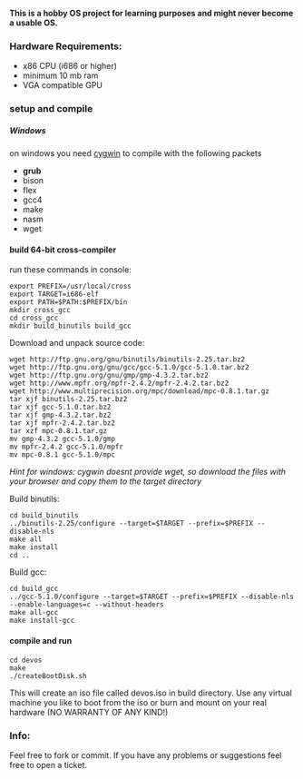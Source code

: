 **This is a hobby OS project for learning purposes and might never become a usable OS.**



### Hardware Requirements:

- x86 CPU (i686 or higher)
- minimum 10 mb ram
- VGA compatible GPU

### setup and compile

##### Windows
on windows you need [cygwin](http://www.cygwin.com/) to compile with the following packets

  - **grub**
  - bison
  - flex
  - gcc4
  - make
  - nasm
  - wget

#### build 64-bit cross-compiler

run these commands in console:
```
export PREFIX=/usr/local/cross
export TARGET=i686-elf
export PATH=$PATH:$PREFIX/bin
mkdir cross_gcc
cd cross_gcc
mkdir build_binutils build_gcc
```

Download and unpack source code:
```
wget http://ftp.gnu.org/gnu/binutils/binutils-2.25.tar.bz2
wget http://ftp.gnu.org/gnu/gcc/gcc-5.1.0/gcc-5.1.0.tar.bz2
wget http://ftp.gnu.org/gnu/gmp/gmp-4.3.2.tar.bz2
wget http://www.mpfr.org/mpfr-2.4.2/mpfr-2.4.2.tar.bz2
wget http://www.multiprecision.org/mpc/download/mpc-0.8.1.tar.gz
tar xjf binutils-2.25.tar.bz2
tar xjf gcc-5.1.0.tar.bz2
tar xjf gmp-4.3.2.tar.bz2
tar xjf mpfr-2.4.2.tar.bz2
tar xzf mpc-0.8.1.tar.gz
mv gmp-4.3.2 gcc-5.1.0/gmp
mv mpfr-2.4.2 gcc-5.1.0/mpfr
mv mpc-0.8.1 gcc-5.1.0/mpc
```
*Hint for windows: cygwin doesnt provide wget, so download the files with your browser and copy them to the target directory*

Build binutils:
```
cd build_binutils
../binutils-2.25/configure --target=$TARGET --prefix=$PREFIX --disable-nls
make all
make install
cd ..
```

Build gcc:
```
cd build_gcc
../gcc-5.1.0/configure --target=$TARGET --prefix=$PREFIX --disable-nls --enable-languages=c --without-headers
make all-gcc
make install-gcc
```

#### compile and run
```
cd devos
make
./createBootDisk.sh
```
This will create an iso file called devos.iso in build directory. Use any virtual machine you like to boot from the iso or burn and mount on your real hardware (NO WARRANTY OF ANY KIND!)

### Info:

Feel free to fork or commit. If you have any problems or suggestions feel free to open a ticket.
